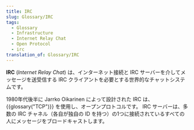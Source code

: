 ```yaml
---
title: IRC
slug: Glossary/IRC
tags:
  - Glossary
  - Infrastructure
  - Internet Relay Chat
  - Open Protocol
  - irc
translation_of: Glossary/IRC
---
```

<p><strong>IRC</strong> (<em>Internet Relay Chat</em>) は、インターネット接続と IRC サーバーを介してメッセージを送受信する IRC クライアントを必要とする世界的なチャットシステムです。</p>

<p>1980年代後半に Jarrko Oikarinen によって設計された IRC は、{{glossary("TCP")}} を使用し、オープンプロトコルです。 IRC サーバーは、多数の IRC チャネル（各自が独自の ID を持つ）の1つに接続されているすべての人にメッセージをブロードキャストします。</p>
